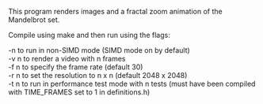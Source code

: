 This program renders images and a fractal zoom animation of the Mandelbrot set.

Compile using make and then run using the flags:

-n to run in non-SIMD mode (SIMD mode on by default)  
-v n to render a video with n frames  
-f n to specify the frame rate (default 30)  
-r n to set the resolution to n x n (default 2048 x 2048)  
-t n to run in performance test mode with n tests (must have been compiled with TIME_FRAMES set to 1 in definitions.h)
